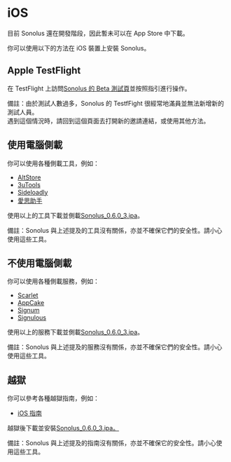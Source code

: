 # iOS

目前 Sonolus 還在開發階段，因此暫未可以在 App Store 中下載。

你可以使用以下的方法在 iOS 裝置上安裝 Sonolus。

## Apple TestFlight

在 TestFlight 上訪問[Sonolus 的 Beta 測試頁](https://testflight.apple.com/join/mdFtAf92)並按照指引進行操作。

備註：由於測試人數過多，Sonolus 的 TestfFight 很經常地滿員並無法新增新的測試人員。<br>遇到這個情況時，請回到這個頁面去打開新的邀請連結，或使用其他方法。

## 使用電腦側載

你可以使用各種側載工具，例如：

-   [AltStore](https://altstore.io)
-   [3uTools](http://3u.com)
-   [Sideloadly](https://sideloadly.io)
-   [愛思助手](https://www.i4.cn)

使用以上的工具下載並側載[Sonolus_0.6.0_3.ipa](https://sonolus.com/download/Sonolus_0.6.0_3.ipa)。

備註：Sonolus 與上述提及的工具沒有關係，亦並不確保它們的安全性。請小心使用這些工具。

## 不使用電腦側載

你可以使用各種側載服務，例如：

-   [Scarlet](https://usescarlet.com)
-   [AppCake](https://www.iphonecake.com)
-   [Signum](https://signumsign.me)
-   [Signulous](https://www.signulous.com)

使用以上的服務下載並側載[Sonolus_0.6.0_3.ipa](https://sonolus.com/download/Sonolus_0.6.0_3.ipa)。

備註：Sonolus 與上述提及的服務沒有關係，亦並不確保它們的安全性。請小心使用這些工具。

## 越獄

你可以參考各種越獄指南，例如：

-   [iOS 指南](https://ios.cfw.guide)

越獄後下載並安裝[Sonolus_0.6.0_3.ipa。](https://sonolus.com/download/Sonolus_0.6.0_3.ipa)

備註：Sonolus 與上述提及的指南沒有關係，亦並不確保它的安全性。請小心使用這些工具。
